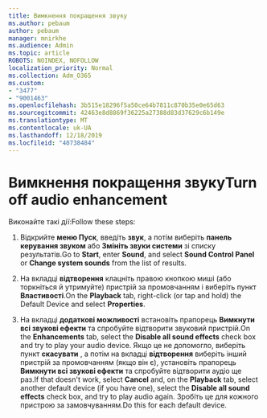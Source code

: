 ```yaml
---
title: Вимкнення покращення звуку
ms.author: pebaum
author: pebaum
manager: mnirkhe
ms.audience: Admin
ms.topic: article
ROBOTS: NOINDEX, NOFOLLOW
localization_priority: Normal
ms.collection: Adm_O365
ms.custom:
- "3477"
- "9001463"
ms.openlocfilehash: 3b515e18296f5a50ce64b7811c870b35e0e65d63
ms.sourcegitcommit: 42463e8d8869f36225a27388d83d37629c6b149e
ms.translationtype: MT
ms.contentlocale: uk-UA
ms.lasthandoff: 12/18/2019
ms.locfileid: "40738484"
---
```

# <a name="turn-off-audio-enhancement"></a><span data-ttu-id="86302-102">Вимкнення покращення звуку</span><span class="sxs-lookup"><span data-stu-id="86302-102">Turn off audio enhancement</span></span>

<span data-ttu-id="86302-103">Виконайте такі дії:</span><span class="sxs-lookup"><span data-stu-id="86302-103">Follow these steps:</span></span>

1. <span data-ttu-id="86302-104">Відкрийте **меню Пуск**, введіть **звук**, а потім виберіть **панель керування звуком** або **Змініть звуки системи** зі списку результатів.</span><span class="sxs-lookup"><span data-stu-id="86302-104">Go to **Start**, enter **Sound**, and select **Sound Control Panel** or **Change system sounds** from the list of results.</span></span>

2. <span data-ttu-id="86302-105">На вкладці **відтворення** клацніть правою кнопкою миші (або торкніться й утримуйте) пристрій за промовчанням і виберіть пункт **Властивості**.</span><span class="sxs-lookup"><span data-stu-id="86302-105">On the **Playback** tab, right-click (or tap and hold) the Default Device and select **Properties**.</span></span>

3. <span data-ttu-id="86302-106">На вкладці **додаткові можливості** встановіть прапорець **Вимкнути всі звукові ефекти** та спробуйте відтворити звуковий пристрій.</span><span class="sxs-lookup"><span data-stu-id="86302-106">On the **Enhancements** tab, select the **Disable all sound effects** check box and try to play your audio device.</span></span> <span data-ttu-id="86302-107">Якщо це не допомогло, виберіть пункт **скасувати** , а потім на вкладці **відтворення** виберіть інший пристрій за промовчанням (якщо він є), установіть прапорець **Вимкнути всі звукові ефекти** та спробуйте відтворити аудіо ще раз.</span><span class="sxs-lookup"><span data-stu-id="86302-107">If that doesn't work, select **Cancel** and, on the **Playback** tab, select another default device (if you have one), select the **Disable all sound effects** check box, and try to play audio again.</span></span> <span data-ttu-id="86302-108">Зробіть це для кожного пристрою за замовчуванням.</span><span class="sxs-lookup"><span data-stu-id="86302-108">Do this for each default device.</span></span>
